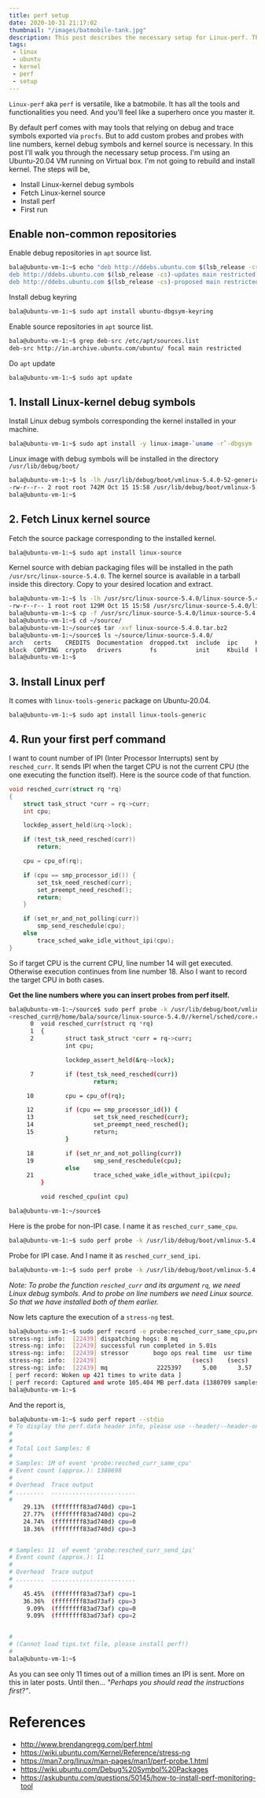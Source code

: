 ```yaml
---
title: perf setup
date: 2020-10-31 21:17:02
thumbnail: "/images/batmobile-tank.jpg"
description: This post describes the necessary setup for Linux-perf. The setup machine is an Ubuntu VM. No custom kernel build.
tags:
 - linux
 - ubuntu
 - kernel
 - perf
 - setup
---
```


`Linux-perf` aka `perf` is versatile, like a batmobile. It has all the tools and functionalities you need. And you'll feel like a superhero once you master it.

By default perf comes with may tools that relying on debug and trace symbols exported via `procfs`. But to add custom probes and probes with line numbers, kernel debug symbols and kernel source is necessary. In this post I'll walk you through the necessary setup process. I'm using an Ubuntu-20.04 VM running on Virtual box. I'm not going to rebuild and install kernel. The steps will be,

 * Install Linux-kernel debug symbols
 * Fetch Linux-kernel source
 * Install perf
 * First run

## Enable non-common repositories

Enable debug repositories in `apt` source list.

```sh
bala@ubuntu-vm-1:~$ echo "deb http://ddebs.ubuntu.com $(lsb_release -cs) main restricted universe multiverse
deb http://ddebs.ubuntu.com $(lsb_release -cs)-updates main restricted universe multiverse
deb http://ddebs.ubuntu.com $(lsb_release -cs)-proposed main restricted universe multiverse" | sudo tee -a /etc/apt/sources.list.d/ddebs.list
```

Install debug keyring
```sh
bala@ubuntu-vm-1:~$ sudo apt install ubuntu-dbgsym-keyring
```

Enable source repositories in `apt` source list.
```sh
bala@ubuntu-vm-1:~$ grep deb-src /etc/apt/sources.list
deb-src http://in.archive.ubuntu.com/ubuntu/ focal main restricted
```

Do `apt` update
```sh
bala@ubuntu-vm-1:~$ sudo apt update
```

## 1. Install Linux-kernel debug symbols
Install Linux debug symbols corresponding the kernel installed in your machine.

```sh
bala@ubuntu-vm-1:~$ sudo apt install -y linux-image-`uname -r`-dbgsym
```

Linux image with debug symbols will be installed in the directory `/usr/lib/debug/boot/`
```sh
bala@ubuntu-vm-1:~$ ls -lh /usr/lib/debug/boot/vmlinux-5.4.0-52-generic
-rw-r--r-- 2 root root 742M Oct 15 15:58 /usr/lib/debug/boot/vmlinux-5.4.0-52-generic
bala@ubuntu-vm-1:~$
```

## 2. Fetch Linux kernel source
Fetch the source package corresponding to the installed kernel.
```sh
bala@ubuntu-vm-1:~$ sudo apt install linux-source
```
Kernel source with debian packaging files will be installed in the path `/usr/src/linux-source-5.4.0`. The kernel source is available in a tarball inside this directory. Copy to your desired location and extract.
```sh
bala@ubuntu-vm-1:~$ ls -lh /usr/src/linux-source-5.4.0/linux-source-5.4.0.tar.bz2
-rw-r--r-- 1 root root 129M Oct 15 15:58 /usr/src/linux-source-5.4.0/linux-source-5.4.0.tar.bz2
bala@ubuntu-vm-1:~$ cp -f /usr/src/linux-source-5.4.0/linux-source-5.4.0.tar.bz2 ~/source/
bala@ubuntu-vm-1:~$ cd ~/source/
bala@ubuntu-vm-1:~/source$ tar -xvf linux-source-5.4.0.tar.bz2
bala@ubuntu-vm-1:~/source$ ls ~/source/linux-source-5.4.0/
arch   certs    CREDITS  Documentation  dropped.txt  include  ipc     Kconfig  lib       MAINTAINERS  mm   README   scripts   snapcraft.yaml  tools   update-version-dkms  virt
block  COPYING  crypto   drivers        fs           init     Kbuild  kernel   LICENSES  Makefile     net  samples  security  sound           ubuntu  usr
bala@ubuntu-vm-1:~$
```
## 3. Install Linux perf
It comes with `linux-tools-generic` package on Ubuntu-20.04.
```
bala@ubuntu-vm-1:~$ sudo apt install linux-tools-generic
```

## 4. Run your first perf command
I want to count number of IPI (Inter Processor Interrupts) sent by `resched_curr`. It sends IPI when the target CPU is not the current CPU (the one executing the function itself). Here is the source code of that function.
```C
void resched_curr(struct rq *rq)
{
	struct task_struct *curr = rq->curr;
	int cpu;

	lockdep_assert_held(&rq->lock);

	if (test_tsk_need_resched(curr))
		return;

	cpu = cpu_of(rq);

	if (cpu == smp_processor_id()) {
		set_tsk_need_resched(curr);
		set_preempt_need_resched();
		return;
	}

	if (set_nr_and_not_polling(curr))
		smp_send_reschedule(cpu);
	else
		trace_sched_wake_idle_without_ipi(cpu);
}
```

So if target CPU is the current CPU, line number 14 will get executed. Otherwise execution continues from line number 18. Also I want to record the target CPU in both cases.

**Get the line numbers where you can insert probes from perf itself.**
```sh
bala@ubuntu-vm-1:~/source$ sudo perf probe -k /usr/lib/debug/boot/vmlinux-5.4.0-52-generic -s ~/source/linux-source-5.4.0 -L resched_curr
<resched_curr@/home/bala/source/linux-source-5.4.0//kernel/sched/core.c:0>
      0  void resched_curr(struct rq *rq)
      1  {
      2         struct task_struct *curr = rq->curr;
                int cpu;

                lockdep_assert_held(&rq->lock);

      7         if (test_tsk_need_resched(curr))
                        return;

     10         cpu = cpu_of(rq);

     12         if (cpu == smp_processor_id()) {
     13                 set_tsk_need_resched(curr);
     14                 set_preempt_need_resched();
     15                 return;
                }

     18         if (set_nr_and_not_polling(curr))
     19                 smp_send_reschedule(cpu);
                else
     21                 trace_sched_wake_idle_without_ipi(cpu);
         }

         void resched_cpu(int cpu)

bala@ubuntu-vm-1:~/source$

```

Here is the probe for non-IPI case. I name it as `resched_curr_same_cpu`.
```sh
bala@ubuntu-vm-1:~$ sudo perf probe -k /usr/lib/debug/boot/vmlinux-5.4.0-52-generic -s source/linux-source-5.4.0 resched_curr_same_cpu='resched_curr:14 rq->cpu'
```

Probe for IPI case. And I name it as `resched_curr_send_ipi`.
```sh
bala@ubuntu-vm-1:~$ sudo perf probe -k /usr/lib/debug/boot/vmlinux-5.4.0-52-generic -s source/linux-source-5.4.0 resched_curr_send_ipi='resched_curr:19 rq->cpu'
```

*Note: To probe the function `resched_curr` and its argument `rq`, we need Linux debug symbols. And to probe on line numbers we need Linux source. So that we have installed both of them earlier.*

Now lets capture the execution of a `stress-ng` test.
```sh
bala@ubuntu-vm-1:~$ sudo perf record -e probe:resched_curr_same_cpu,probe:resched_curr_send_ipi stress-ng --mq 8 -t 5 --metrics-brief
stress-ng: info:  [22439] dispatching hogs: 8 mq
stress-ng: info:  [22439] successful run completed in 5.01s
stress-ng: info:  [22439] stressor       bogo ops real time  usr time  sys time   bogo ops/s   bogo ops/s
stress-ng: info:  [22439]                           (secs)    (secs)    (secs)   (real time) (usr+sys time)
stress-ng: info:  [22439] mq              2225397      5.00      3.57     16.14    445062.30    112907.00
[ perf record: Woken up 421 times to write data ]
[ perf record: Captured and wrote 105.404 MB perf.data (1380709 samples) ]
bala@ubuntu-vm-1:~$
```

And the report is,
```sh
bala@ubuntu-vm-1:~$ sudo perf report --stdio
# To display the perf.data header info, please use --header/--header-only options.
#
#
# Total Lost Samples: 0
#
# Samples: 1M of event 'probe:resched_curr_same_cpu'
# Event count (approx.): 1380698
#
# Overhead  Trace output
# ........  ........................
#
    29.13%  (ffffffff83ad740d) cpu=1
    27.77%  (ffffffff83ad740d) cpu=2
    24.74%  (ffffffff83ad740d) cpu=0
    18.36%  (ffffffff83ad740d) cpu=3


# Samples: 11  of event 'probe:resched_curr_send_ipi'
# Event count (approx.): 11
#
# Overhead  Trace output
# ........  ........................
#
    45.45%  (ffffffff83ad73af) cpu=1
    36.36%  (ffffffff83ad73af) cpu=3
     9.09%  (ffffffff83ad73af) cpu=0
     9.09%  (ffffffff83ad73af) cpu=2


#
# (Cannot load tips.txt file, please install perf!)
#
bala@ubuntu-vm-1:~$
```
As you can see only 11 times out of a million times an IPI is sent. More on this in later posts. Until then... _"Perhaps you should read the instructions first?"_.

# References
 * http://www.brendangregg.com/perf.html
 * https://wiki.ubuntu.com/Kernel/Reference/stress-ng
 * https://man7.org/linux/man-pages/man1/perf-probe.1.html
 * https://wiki.ubuntu.com/Debug%20Symbol%20Packages
 * https://askubuntu.com/questions/50145/how-to-install-perf-monitoring-tool
